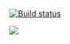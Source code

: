 [![Build status](https://ci.appveyor.com/api/projects/status/hxyycpo7f9uvpf3x)](https://ci.appveyor.com/project/danblack101/nextdashboard)

<img src='http://54.79.101.11:8080/buildStatus/icon?job=NextDashboard CI'>
